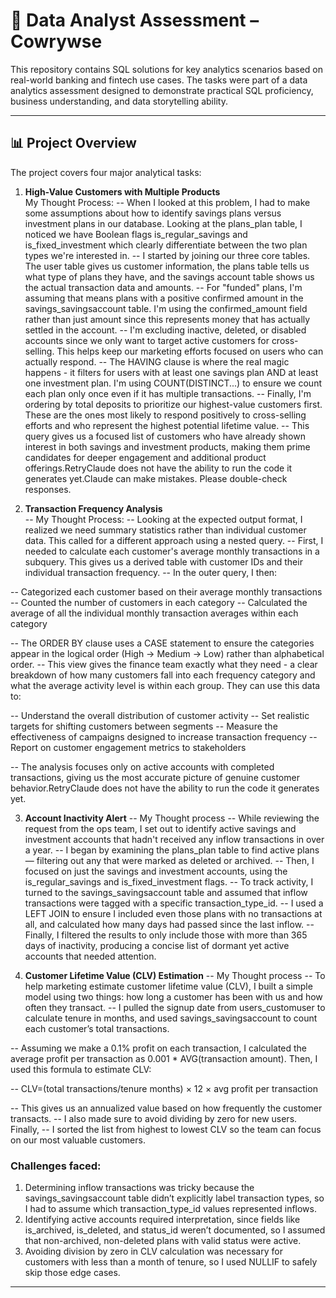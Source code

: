 # 💼 Data Analyst Assessment – Cowrywse

This repository contains SQL solutions for key analytics scenarios based on real-world banking and fintech use cases. The tasks were part of a data analytics assessment designed to demonstrate practical SQL proficiency, business understanding, and data storytelling ability.

---

## 📊 Project Overview

The project covers four major analytical tasks:

1. **High-Value Customers with Multiple Products**  
My Thought Process:
-- When I looked at this problem, I had to make some assumptions about how to identify savings plans versus investment plans in our database. Looking at the plans_plan table, I noticed we have Boolean flags is_regular_savings and is_fixed_investment which clearly differentiate between the two plan types we're interested in.
-- I started by joining our three core tables. The user table gives us customer information, the plans table tells us what type of plans they have, and the savings account table shows us the actual transaction data and amounts.
-- For "funded" plans, I'm assuming that means plans with a positive confirmed amount in the savings_savingsaccount table. I'm using the confirmed_amount field rather than just amount since this represents money that has actually settled in the account.
-- I'm excluding inactive, deleted, or disabled accounts since we only want to target active customers for cross-selling. This helps keep our marketing efforts focused on users who can actually respond.
-- The HAVING clause is where the real magic happens - it filters for users with at least one savings plan AND at least one investment plan. I'm using COUNT(DISTINCT...) to ensure we count each plan only once even if it has multiple transactions.
-- Finally, I'm ordering by total deposits to prioritize our highest-value customers first. These are the ones most likely to respond positively to cross-selling efforts and who represent the highest potential lifetime value.
-- This query gives us a focused list of customers who have already shown interest in both savings and investment products, making them prime candidates for deeper engagement and additional product offerings.RetryClaude does not have the ability to run the code it generates yet.Claude can make mistakes. Please double-check responses.


2. **Transaction Frequency Analysis**  
-- My Thought Process:
-- Looking at the expected output format, I realized we need summary statistics rather than individual customer data. This called for a different approach using a nested query.
-- First, I needed to calculate each customer's average monthly transactions in a subquery. This gives us a derived table with customer IDs and their individual transaction frequency.
-- In the outer query, I then:

-- Categorized each customer based on their average monthly transactions
-- Counted the number of customers in each category
-- Calculated the average of all the individual monthly transaction averages within each category

-- The ORDER BY clause uses a CASE statement to ensure the categories appear in the logical order (High → Medium → Low) rather than alphabetical order.
-- This view gives the finance team exactly what they need - a clear breakdown of how many customers fall into each frequency category and what the average activity level is within each group. They can use this data to:

-- Understand the overall distribution of customer activity
-- Set realistic targets for shifting customers between segments
-- Measure the effectiveness of campaigns designed to increase transaction frequency
-- Report on customer engagement metrics to stakeholders

-- The analysis focuses only on active accounts with completed transactions, giving us the most accurate picture of genuine customer behavior.RetryClaude does not have the ability to run the code it generates yet.


3. **Account Inactivity Alert**
   -- My Thought process
-- While reviewing the request from the ops team, I set out to identify active savings and investment accounts that hadn't received any inflow transactions in over a year. 
-- I began by examining the plans_plan table to find active plans — filtering out any that were marked as deleted or archived. 
-- Then, I focused on just the savings and investment accounts, using the is_regular_savings and is_fixed_investment flags. 
-- To track activity, I turned to the savings_savingsaccount table and assumed that inflow transactions were tagged with a specific transaction_type_id. 
-- I used a LEFT JOIN to ensure I included even those plans with no transactions at all, and calculated how many days had passed since the last inflow. 
-- Finally, I filtered the results to only include those with more than 365 days of inactivity, producing a concise list of dormant yet active accounts that needed attention.



4. **Customer Lifetime Value (CLV) Estimation**
   -- My Thought process
-- To help marketing estimate customer lifetime value (CLV), I built a simple model using two things: how long a customer has been with us and how often they transact. 
-- I pulled the signup date from users_customuser to calculate tenure in months, and used savings_savingsaccount to count each customer’s total transactions.

-- Assuming we make a 0.1% profit on each transaction, I calculated the average profit per transaction as 0.001 * AVG(transaction amount). Then, I used this formula to estimate CLV:

-- CLV=(total transactions/tenure months) × 12 × avg profit per transaction

-- This gives us an annualized value based on how frequently the customer transacts.
-- I also made sure to avoid dividing by zero for new users. Finally, 
-- I sorted the list from highest to lowest CLV so the team can focus on our most valuable customers.

### Challenges faced:
1. Determining inflow transactions was tricky because the savings_savingsaccount table didn’t explicitly label transaction types, so I had to assume which transaction_type_id values represented inflows.
2. Identifying active accounts required interpretation, since fields like is_archived, is_deleted, and status_id weren’t documented, so I assumed that non-archived, non-deleted plans with valid status were active.
3. Avoiding division by zero in CLV calculation was necessary for customers with less than a month of tenure, so I used NULLIF to safely skip those edge cases.

---
